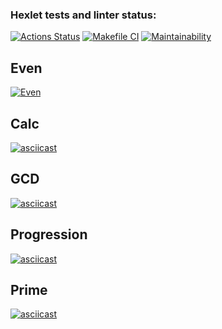 ### Hexlet tests and linter status:
[![Actions Status](https://github.com/RomanKharkin/java-project-lvl1/workflows/hexlet-check/badge.svg)](https://github.com/RomanKharkin/java-project-lvl1/actions)
[![Makefile CI](https://github.com/RomanKharkin/java-project-lvl1/actions/workflows/makefile.yml/badge.svg)](https://github.com/RomanKharkin/java-project-lvl1/actions/workflows/makefile.yml)
[![Maintainability](https://api.codeclimate.com/v1/badges/d5fb01ea1b7d17c52f1b/maintainability)](https://codeclimate.com/github/RomanKharkin/java-project-lvl1/maintainability)

## Even
[![Even](https://asciinema.org/a/oScBafwcelUZb1leLzRXWJZZI.svg)](https://asciinema.org/a/oScBafwcelUZb1leLzRXWJZZI)

## Calc
[![asciicast](https://asciinema.org/a/2x0BJMiALyIXCFGuuXJtfQlVN.svg)](https://asciinema.org/a/2x0BJMiALyIXCFGuuXJtfQlVN)

## GCD
[![asciicast](https://asciinema.org/a/g7FiXEHFL5iJMo3dbyvz9xDGp.svg)](https://asciinema.org/a/g7FiXEHFL5iJMo3dbyvz9xDGp)

## Progression
[![asciicast](https://asciinema.org/a/tWByMpvB01e35ec1fCKHd1gOf.svg)](https://asciinema.org/a/tWByMpvB01e35ec1fCKHd1gOf)

## Prime
[![asciicast](https://asciinema.org/a/BS0VgadvuLM995tNOegg22Wql.svg)](https://asciinema.org/a/BS0VgadvuLM995tNOegg22Wql)
